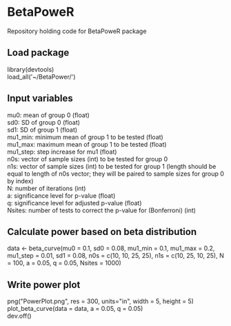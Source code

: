 # BetaPoweR
Repository holding code for BetaPoweR package

## Load package
library(devtools) <br />
load_all('~/BetaPower/')

## Input variables
mu0: mean of group 0 (float) <br />
sd0: SD of group 0 (float) <br />
sd1: SD of group 1 (float) <br />
mu1_min: minimum mean of group 1 to be tested (float) <br />
mu1_max: maximum mean of group 1 to be tested (float) <br />
mu1_step: step increase for mu1 (float) <br />
n0s: vector of sample sizes (int) to be tested for group 0 <br />
n1s: vector of sample sizes (int) to be tested for group 1 (length should be equal to length of n0s vector; they will be paired to sample sizes for group 0 by index) <br />
N: number of iterations (int) <br />
a: significance level for p-value (float) <br />
q: significance level for adjusted p-value (float) <br />
Nsites: number of tests to correct the p-value for (Bonferroni) (int) <br />

## Calculate power based on beta distribution
data <- beta_curve(mu0 = 0.1, sd0 = 0.08, mu1_min = 0.1, mu1_max = 0.2, mu1_step = 0.01, sd1 = 0.08, n0s = c(10, 10, 25, 25), n1s = c(10, 25, 10, 25), N = 100, a = 0.05, q = 0.05, Nsites = 1000)

## Write power plot
png("PowerPlot.png", res = 300, units="in", width = 5, height = 5) <br />
plot_beta_curve(data = data, a = 0.05, q = 0.05) <br />
dev.off()
